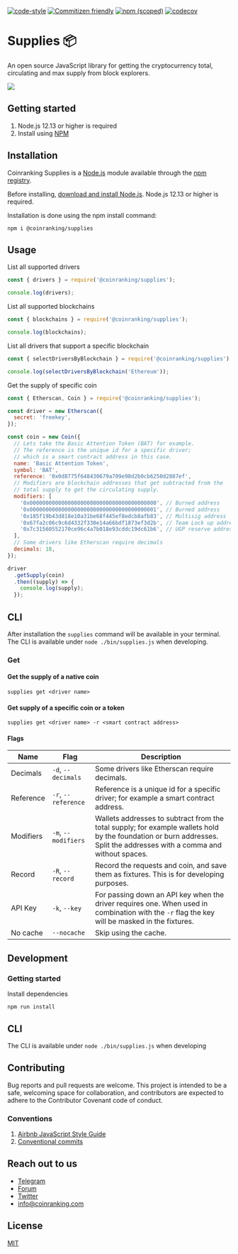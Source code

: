 [![code-style](https://img.shields.io/badge/code%20style-airbnb-brightgreen.svg?style=flat-square)](https://github.com/airbnb/javascript)
[![Commitizen friendly](https://img.shields.io/badge/commitizen-friendly-brightgreen.svg?style=flat-square)](http://commitizen.github.io/cz-cli/)
[![npm (scoped)](https://img.shields.io/npm/v/@coinranking/supplies)](https://www.npmjs.com/package/@coinranking/supplies)
[![codecov](https://img.shields.io/codecov/c/github/coinranking/supplies/master.svg?style=shield)](https://codecov.io/gh/coinranking/supplies)

# Supplies 📦

An open source JavaScript library for getting the cryptocurrency total, circulating and max supply from block explorers.

![](supplies.gif)

## Getting started

1. Node.js 12.13 or higher is required
2. Install using [NPM](https://www.npmjs.com/package/@coinranking/supplies)

## Installation

Coinranking Supplies is a [Node.js](https://nodejs.org/) module available through the [npm registry](https://www.npmjs.com/package/@coinranking/supplies).

Before installing, [download and install Node.js](https://nodejs.org/en/download/).
Node.js 12.13 or higher is required.

Installation is done using the npm install command:

```shell
npm i @coinranking/supplies
```

## Usage

List all supported drivers

```Javascript
const { drivers } = require('@coinranking/supplies');

console.log(drivers);
```

List all supported blockchains

```Javascript
const { blockchains } = require('@coinranking/supplies');

console.log(blockchains);
```

List all drivers that support a specific blockchain

```Javascript
const { selectDriversByBlockchain } = require('@coinranking/supplies');

console.log(selectDriversByBlockchain('Ethereum'));
```

Get the supply of specific coin

```Javascript
const { Etherscan, Coin } = require('@coinranking/supplies');

const driver = new Etherscan({
  secret: 'freekey',
});

const coin = new Coin({
  // Lets take the Basic Attention Token (BAT) for example.
  // The reference is the unique id for a specific driver;
  // which is a smart contract address in this case.
  name: 'Basic Attention Token',
  symbol: 'BAT',
  reference: '0x0d8775f648430679a709e98d2b0cb6250d2887ef',
  // Modifiers are blockchain addresses that get subtracted from the
  // total supply to get the circulating supply.
  modifiers: [
    '0x0000000000000000000000000000000000000000', // Burned address
    '0x0000000000000000000000000000000000000001', // Burned address
    '0x185f19b43d818e10a31be68f445ef8edcb8afb83', // Multisig address
    '0x67fa2c06c9c6d4332f330e14a66bdf1873ef3d2b', // Team Lock up address
    '0x7c31560552170ce96c4a7b018e93cddc19dc61b6', // UGP reserve address
  ],
  // Some drivers like Etherscan require decimals
  decimals: 18,
});

driver
  .getSupply(coin)
  .then((supply) => {
    console.log(supply);
  });
```

## CLI

After installation the `supplies` command will be available in your terminal. The CLI is available under `node ./bin/supplies.js` when developing.

### Get

#### Get the supply of a native coin

```shell
supplies get <driver name>
```

#### Get supply of a specific coin or a token

```shell
supplies get <driver name> -r <smart contract address>
```

#### Flags


| Name      | Flag                    | Description
| ----------| ------------------------| ---
| Decimals  | `-d`, `--decimals`      | Some drivers like Etherscan require decimals.
| Reference | `-r`, `--reference`     | Reference is a unique id for a specific driver; for example a smart contract address.
| Modifiers | `-m`, `--modifiers`     | Wallets addresses to subtract from the total supply; for example wallets hold by the foundation or burn addresses. Split the addresses with a comma and without spaces.
| Record    | `-R`, `--record`        | Record the requests and coin, and save them as fixtures. This is for developing purposes.
| API Key   | `-k`, `--key`           | For passing down an API key when the driver requires one. When used in combination with the `-r` flag the key will be masked in the fixtures.
| No cache  | `--nocache`             | Skip using the cache.

## Development

### Getting started

Install dependencies

```shell
npm run install
```

## CLI

The CLI is available under `node ./bin/supplies.js` when developing

## Contributing

Bug reports and pull requests are welcome. This project is intended to be a safe, welcoming space for collaboration, and contributors are expected to adhere to the Contributor Covenant code of conduct.

### Conventions

1. [Airbnb JavaScript Style Guide](https://github.com/airbnb/javascript)
2. [Conventional commits](https://www.conventionalcommits.org/en/v1.0.0-beta.4/)

## Reach out to us

- [Telegram](https://t.me/CoinrankingOfficial)
- [Forum](https://community.coinranking.com/c/developers/20)
- [Twitter](https://twitter.com/coinranking)
- [info@coinranking.com](mailto:info@coinranking.com)

## License

[MIT](LICENSE)
